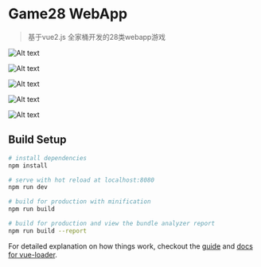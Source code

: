 # Game28 WebApp

> 基于vue2.js 全家桶开发的28类webapp游戏
  

![Alt text](https://github.com/datetime2/HCT/raw/master/static/1.1.png)

![Alt text](https://github.com/datetime2/HCT/raw/master/static/1.2.png)

![Alt text](https://github.com/datetime2/HCT/raw/master/static/1.3.png)

![Alt text](https://github.com/datetime2/HCT/raw/master/static/2.png)

![Alt text](https://github.com/datetime2/HCT/raw/master/static/3.png)
## Build Setup

``` bash
# install dependencies
npm install

# serve with hot reload at localhost:8080
npm run dev

# build for production with minification
npm run build

# build for production and view the bundle analyzer report
npm run build --report
```

For detailed explanation on how things work, checkout the [guide](http://vuejs-templates.github.io/webpack/) and [docs for vue-loader](http://vuejs.github.io/vue-loader).
